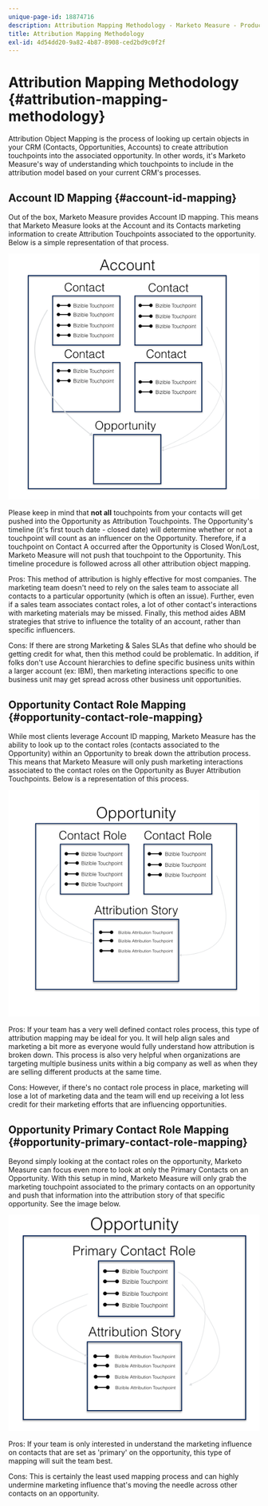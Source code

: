 ```yaml
---
unique-page-id: 18874716
description: Attribution Mapping Methodology - Marketo Measure - Product Documentation
title: Attribution Mapping Methodology
exl-id: 4d54dd20-9a82-4b87-8908-ced2bd9c0f2f
---
```

# Attribution Mapping Methodology {#attribution-mapping-methodology}

Attribution Object Mapping is the process of looking up certain objects in your CRM (Contacts, Opportunities, Accounts) to create attribution touchpoints into the associated opportunity. In other words, it's Marketo Measure's way of understanding which touchpoints to include in the attribution model based on your current CRM's processes.

## Account ID Mapping {#account-id-mapping}

Out of the box, Marketo Measure provides Account ID mapping. This means that Marketo Measure looks at the Account and its Contacts marketing information to create Attribution Touchpoints associated to the opportunity. Below is a simple representation of that process.

![](assets/1-1.png)

Please keep in mind that **not all** touchpoints from your contacts will get pushed into the Opportunity as Attribution Touchpoints. The Opportunity's timeline (it's first touch date - closed date) will determine whether or not a touchpoint will count as an influencer on the Opportunity. Therefore, if a touchpoint on Contact A occurred after the Opportunity is Closed Won/Lost, Marketo Measure will not push that touchpoint to the Opportunity. This timeline procedure is followed across all other attribution object mapping.

Pros: This method of attribution is highly effective for most companies. The marketing team doesn't need to rely on the sales team to associate all contacts to a particular opportunity (which is often an issue). Further, even if a sales team associates contact roles, a lot of other contact's interactions with marketing materials may be missed. Finally, this method aides ABM strategies that strive to influence the totality of an account, rather than specific influencers.

Cons: If there are strong Marketing & Sales SLAs that define who should be getting credit for what, then this method could be problematic. In addition, if folks don't use Account hierarchies to define specific business units within a larger account (ex: IBM), then marketing interactions specific to one business unit may get spread across other business unit opportunities.

## Opportunity Contact Role Mapping {#opportunity-contact-role-mapping}

While most clients leverage Account ID mapping, Marketo Measure has the ability to look up to the contact roles (contacts associated to the Opportunity) within an Opportunity to break down the attribution process. This means that Marketo Measure will only push marketing interactions associated to the contact roles on the Opportunity as Buyer Attribution Touchpoints. Below is a representation of this process.

![](assets/2-1.png)

Pros: If your team has a very well defined contact roles process, this type of attribution mapping may be ideal for you. It will help align sales and marketing a bit more as everyone would fully understand how attribution is broken down. This process is also very helpful when organizations are targeting multiple business units within a big company as well as when they are selling different products at the same time.

Cons: However, if there's no contact role process in place, marketing will lose a lot of marketing data and the team will end up receiving a lot less credit for their marketing efforts that are influencing opportunities.

## Opportunity Primary Contact Role Mapping {#opportunity-primary-contact-role-mapping}

Beyond simply looking at the contact roles on the opportunity, Marketo Measure can focus even more to look at only the Primary Contacts on an Opportunity. With this setup in mind, Marketo Measure will only grab the marketing touchpoint associated to the primary contacts on an opportunity and push that information into the attribution story of that specific opportunity. See the image below.

![](assets/3.png)

Pros: If your team is only interested in understand the marketing influence on contacts that are set as 'primary' on the opportunity, this type of mapping will suit the team best.

Cons: This is certainly the least used mapping process and can highly undermine marketing influence that's moving the needle across other contacts on an opportunity.
